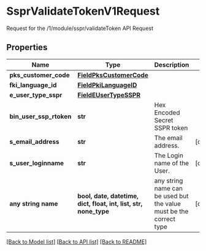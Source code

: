 # SsprValidateTokenV1Request

Request for the /1/module/sspr/validateToken API Request

## Properties
Name | Type | Description | Notes
------------ | ------------- | ------------- | -------------
**pks_customer_code** | [**FieldPksCustomerCode**](FieldPksCustomerCode.md) |  | 
**fki_language_id** | [**FieldPkiLanguageID**](FieldPkiLanguageID.md) |  | 
**e_user_type_sspr** | [**FieldEUserTypeSSPR**](FieldEUserTypeSSPR.md) |  | 
**bin_user_ssp_rtoken** | **str** | Hex Encoded Secret SSPR token | 
**s_email_address** | **str** | The email address. | [optional] 
**s_user_loginname** | **str** | The Login name of the User. | [optional] 
**any string name** | **bool, date, datetime, dict, float, int, list, str, none_type** | any string name can be used but the value must be the correct type | [optional]

[[Back to Model list]](../README.md#documentation-for-models) [[Back to API list]](../README.md#documentation-for-api-endpoints) [[Back to README]](../README.md)


